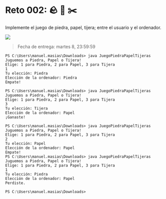 # Reto 002: 🪨 📄 ✂️

Implemente el juego de piedra, papel, tijera; entre el usuario y el ordenador.

![](https://camo.githubusercontent.com/ea9931d86960406f1b6fa0800211dafcc364cfe10cb563a65601f7b50916b4f9/68747470733a2f2f75706c6f61642e77696b696d656469612e6f72672f77696b6970656469612f636f6d6d6f6e732f7468756d622f362f36372f526f636b2d70617065722d73636973736f72732e7376672f6c616e6765732d35303070782d526f636b2d70617065722d73636973736f72732e7376672e706e67)

> Fecha de entrega: martes 8, 23:59:59

```text
PS C:\Users\manuel.masias\Downloads> java JuegoPiedraPapelTijeras
Juguemos a Piedra, Papel o Tijera!
Elige: 1 para Piedra, 2 para Papel, 3 para Tijera
1
Tu elección: Piedra
Elección de la ordenador: Piedra
Empate!

PS C:\Users\manuel.masias\Downloads> java JuegoPiedraPapelTijeras
Juguemos a Piedra, Papel o Tijera!
Elige: 1 para Piedra, 2 para Papel, 3 para Tijera
3
Tu elección: Tijera
Elección de la ordenador: Papel
¡Ganaste!

PS C:\Users\manuel.masias\Downloads> java JuegoPiedraPapelTijeras
Juguemos a Piedra, Papel o Tijera!
Elige: 1 para Piedra, 2 para Papel, 3 para Tijera
2
Tu elección: Papel
Elección de la ordenador: Papel
Empate!
PS C:\Users\manuel.masias\Downloads> java JuegoPiedraPapelTijeras
Juguemos a Piedra, Papel o Tijera!
Elige: 1 para Piedra, 2 para Papel, 3 para Tijera
1
Tu elección: Piedra
Elección de la ordenador: Papel
Perdiste.

PS C:\Users\manuel.masias\Downloads>

```
